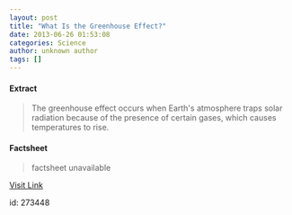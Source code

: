 ```yaml
---
layout: post
title: "What Is the Greenhouse Effect?"
date: 2013-06-26 01:53:08
categories: Science
author: unknown author
tags: []
---
```



#### Extract
>The greenhouse effect occurs when Earth's atmosphere traps solar radiation because of the presence of certain gases, which causes temperatures to rise.

#### Factsheet
>factsheet unavailable

[Visit Link](http://www.livescience.com/37743-greenhouse-effect.html)

id:  273448
